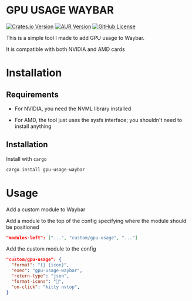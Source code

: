 # GPU USAGE WAYBAR

[![Crates.io Version](https://img.shields.io/crates/v/gpu-usage-waybar?style=for-the-badge)](https://crates.io/crates/gpu-usage-waybar)
[![AUR Version](https://img.shields.io/aur/version/gpu-usage-waybar-git?style=for-the-badge)](https://aur.archlinux.org/packages/gpu-usage-waybar-git)
[![GitHub License](https://img.shields.io/github/license/polponline/gpu-usage-waybar?style=for-the-badge)](https://github.com/PolpOnline/gpu-usage-waybar/blob/master/LICENSE)

This is a simple tool I made to add GPU usage to Waybar.

It is compatible with both NVIDIA and AMD cards

# Installation

## Requirements

- For NVIDIA, you need the NVML library installed

- For AMD, the tool just uses the sysfs interface; you shouldn't need to install anything

## Installation

Install with `cargo`

```sh
cargo install gpu-usage-waybar
```

# Usage

Add a custom module to Waybar

Add a module to the top of the config specifying where the module should be positioned

```json
"modules-left": ["...", "custom/gpu-usage", "..."]
```

Add the custom module to the config

```json
"custom/gpu-usage": {
  "format": "{} {icon}",
  "exec": "gpu-usage-waybar",
  "return-type": "json",
  "format-icons": "󰾲",
  "on-click": "kitty nvtop",
}
```
